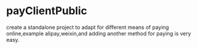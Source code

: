 # payClientPublic
create a standalone project to adapt for different means of paying online,example alipay,weixin,and adding another method for paying is very easy.
